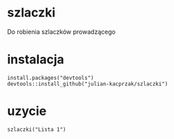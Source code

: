 # szlaczki

Do robienia szlaczków prowadzącego

# instalacja

```{r}
install.packages("devtools") 
devtools::install_github("julian-kacprzak/szlaczki")
```

# uzycie

```{r}
szlaczki("Lista 1")
```
